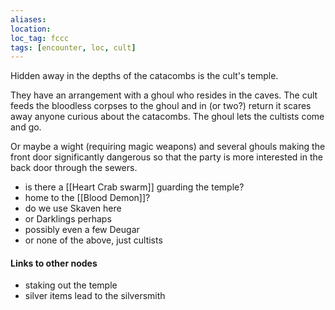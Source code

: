 ```yaml
---
aliases:
location:
loc_tag: fccc
tags: [encounter, loc, cult]
---
```


Hidden away in the depths of the catacombs is the cult's temple.


They have an arrangement with a ghoul who resides in the caves.  The cult feeds the bloodless corpses to the ghoul and in (or two?) return it scares away anyone curious about the catacombs.  The ghoul lets the cultists come and go.

Or maybe a wight (requiring magic weapons) and several ghouls making the front door significantly dangerous so that the party is more interested in the back door through the sewers.

- is there a [[Heart Crab swarm]] guarding the temple?
- home to the [[Blood Demon]]?
- do we use Skaven here
- or Darklings perhaps
- possibly even a few Deugar
- or none of the above, just cultists

#### Links to other nodes
- staking out the temple
- silver items lead to the silversmith
